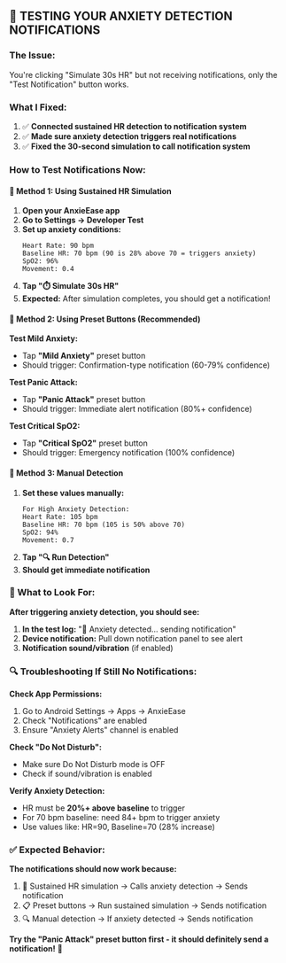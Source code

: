 ## 🧪 **TESTING YOUR ANXIETY DETECTION NOTIFICATIONS**

### **The Issue:** 
You're clicking "Simulate 30s HR" but not receiving notifications, only the "Test Notification" button works.

### **What I Fixed:**
1. ✅ **Connected sustained HR detection to notification system**
2. ✅ **Made sure anxiety detection triggers real notifications**
3. ✅ **Fixed the 30-second simulation to call notification system**

### **How to Test Notifications Now:**

#### **🎯 Method 1: Using Sustained HR Simulation**

1. **Open your AnxieEase app**
2. **Go to Settings → Developer Test**
3. **Set up anxiety conditions:**
   ```
   Heart Rate: 90 bpm
   Baseline HR: 70 bpm (90 is 28% above 70 = triggers anxiety)
   SpO2: 96%
   Movement: 0.4
   ```
4. **Tap "⏱️ Simulate 30s HR"**
5. **Expected:** After simulation completes, you should get a notification!

#### **🎯 Method 2: Using Preset Buttons (Recommended)**

**Test Mild Anxiety:**
- Tap **"Mild Anxiety"** preset button
- Should trigger: Confirmation-type notification (60-79% confidence)

**Test Panic Attack:**
- Tap **"Panic Attack"** preset button  
- Should trigger: Immediate alert notification (80%+ confidence)

**Test Critical SpO2:**
- Tap **"Critical SpO2"** preset button
- Should trigger: Emergency notification (100% confidence)

#### **🎯 Method 3: Manual Detection**

1. **Set these values manually:**
   ```
   For High Anxiety Detection:
   Heart Rate: 105 bpm  
   Baseline HR: 70 bpm (105 is 50% above 70)
   SpO2: 94%
   Movement: 0.7
   ```
2. **Tap "🔍 Run Detection"**
3. **Should get immediate notification**

### **📱 What to Look For:**

**After triggering anxiety detection, you should see:**
1. **In the test log:** "🔔 Anxiety detected... sending notification"
2. **Device notification:** Pull down notification panel to see alert
3. **Notification sound/vibration** (if enabled)

### **🔍 Troubleshooting If Still No Notifications:**

**Check App Permissions:**
1. Go to Android Settings → Apps → AnxieEase
2. Check "Notifications" are enabled
3. Ensure "Anxiety Alerts" channel is enabled

**Check "Do Not Disturb":**
- Make sure Do Not Disturb mode is OFF
- Check if sound/vibration is enabled

**Verify Anxiety Detection:**
- HR must be **20%+ above baseline** to trigger
- For 70 bpm baseline: need 84+ bpm to trigger anxiety
- Use values like: HR=90, Baseline=70 (28% increase)

### **✅ Expected Behavior:**

**The notifications should now work because:**
1. 🔄 Sustained HR simulation → Calls anxiety detection → Sends notification
2. 📋 Preset buttons → Run sustained simulation → Sends notification  
3. 🔍 Manual detection → If anxiety detected → Sends notification

**Try the "Panic Attack" preset button first - it should definitely send a notification!** 🚨